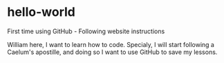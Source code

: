 # hello-world

First time using GitHub - Following website instructions

William here, I want to learn how to code.
Specialy, I will start following a Caelum's apostille, and doing so I want to use GitHub to save my lessons.
